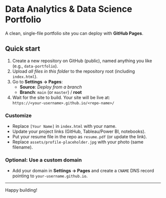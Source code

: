 # Data Analytics & Data Science Portfolio

A clean, single-file portfolio site you can deploy with **GitHub Pages**.

## Quick start

1. Create a new repository on GitHub (public), named anything you like (e.g., `data-portfolio`).
2. Upload *all files in this folder* to the repository root (including `index.html`).
3. Go to **Settings → Pages**:
   - **Source**: *Deploy from a branch*
   - **Branch**: `main` (or `master`) / **root**
4. Wait for the site to build. Your site will be live at:  
   `https://<your-username>.github.io/<repo-name>/`

### Customize
- Replace `[Your Name]` in `index.html` with your name.
- Update your project links (GitHub, Tableau/Power BI, notebooks).
- Put your resume file in the repo as `resume.pdf` (or update the link).
- Replace `assets/profile-placeholder.jpg` with your photo (same filename).

### Optional: Use a custom domain
- Add your domain in **Settings → Pages** and create a `CNAME` DNS record pointing to `your-username.github.io`.

---

Happy building!